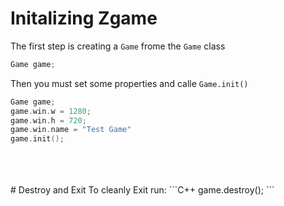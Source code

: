 # Initalizing Zgame
The first step is creating a `Game` frome the `Game` class
```C++
Game game;
```
Then you must set some properties and calle `Game.init()`
```C++
Game game;
game.win.w = 1280;
game.win.h = 720;
game.win.name = "Test Game"
game.init();

```
<br />
<br />
<br />
# Destroy and Exit
To cleanly Exit run:
```C++
game.destroy();
```
